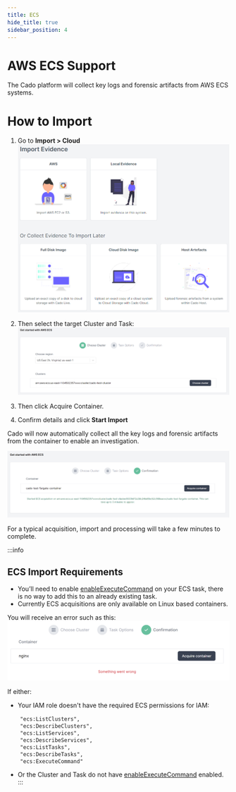 ```yaml
---
title: ECS
hide_title: true
sidebar_position: 4
---
```


# AWS ECS Support

The Cado platform will collect key logs and forensic artifacts from AWS ECS systems.


# How to Import

1) Go to **Import > Cloud**
![Import ECS 1](/img/import.png)

2) Then select the target Cluster and Task:
![Import ECS 2](/img/ecs_2.png)

3) Then click Acquire Container.

4) Confirm details and click **Start Import**

Cado will now automatically collect all the key logs and forensic artifacts from the container to enable an investigation.

![Import ECS 3](/img/ecs_3.png)

For a typical acquisition, import and processing will take a few minutes to complete.


:::info
## ECS Import Requirements

* You’ll need to enable [enableExecuteCommand](https://docs.aws.amazon.com/AmazonECS/latest/developerguide/ecs-exec.html) on your ECS task, there is no way to add this to an already existing task.
* Currently ECS acquisitions are only available on Linux based containers.

You will receive an error such as this:
![ECS Error](/img/ecs_error.png)

If either:
* Your IAM role doesn't have the required ECS permissions for IAM: 
```
	"ecs:ListClusters",
	"ecs:DescribeClusters",
	"ecs:ListServices",
	"ecs:DescribeServices",
	"ecs:ListTasks",
	"ecs:DescribeTasks",
	"ecs:ExecuteCommand"
```
* Or the Cluster and Task do not have [enableExecuteCommand](https://docs.aws.amazon.com/AmazonECS/latest/developerguide/ecs-exec.html) enabled.
:::